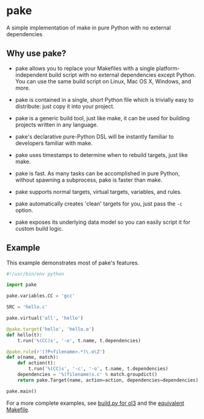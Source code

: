 pake
====

A simple implementation of make in pure Python with no external dependencies


Why use pake?
-------------

* pake allows you to replace your Makefiles with a single platform-independent build script with no external dependencies except Python.  You can use the same build script on Linux, Mac OS X, Windows, and more.

* pake is contained in a single, short Python file which is trivially easy to distribute: just copy it into your project.

* pake is a generic build tool, just like make, it can be used for building projects written in any language.

* pake's declarative pure-Python DSL will be instantly familiar to developers familiar with make.

* pake uses timestamps to determine when to rebuild targets, just like make.

* pake is fast. As many tasks can be accomplished in pure Python, without spawning a subprocess, pake is faster than make.

* pake supports normal targets, virtual targets, variables, and rules.

* pake automatically creates 'clean' targets for you, just pass the `-c` option.

* pake exposes its underlying data model so you can easily script it for custom build logic.


Example
-------

This example demonstrates most of pake's features.

```python
#!/usr/bin/env python

import pake

pake.variables.CC = 'gcc'

SRC = 'hello.c'

pake.virtual('all', 'hello')

@pake.target('hello', 'hello.o')
def hello(t):
    t.run('%(CC)s', '-o', t.name, t.dependencies)

@pake.rule(r'(?P<filename>.*)\.o\Z')
def o(name, match):
    def action(t):
        t.run('%(CC)s', '-c', '-o', t.name, t.dependencies)
    dependencies = '%(filename)s.c' % match.groupdict()
    return pake.Target(name, action=action, dependencies=dependencies)       

pake.main()
```

For a more complete examples, see [build.py for ol3](https://github.com/twpayne/ol3/blob/pure-python-build/build.py) and the [equivalent Makefile](https://github.com/twpayne/ol3/blob/pure-python-build/Makefile).
